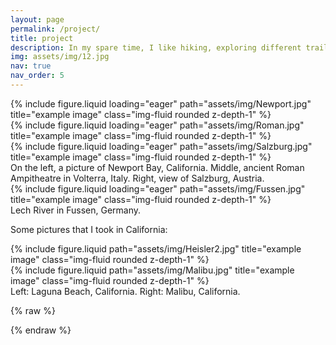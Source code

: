 ```yaml
---
layout: page
permalink: /project/
title: project
description: In my spare time, I like hiking, exploring different trails, and taking nature photos. Here are some of my favorite photos that I have taken.
img: assets/img/12.jpg
nav: true
nav_order: 5
---
```



<div class="row">
    <div class="col-sm mt-3 mt-md-0">
        {% include figure.liquid loading="eager" path="assets/img/Newport.jpg" title="example image" class="img-fluid rounded z-depth-1" %}
    </div>
    <div class="col-sm mt-3 mt-md-0">
        {% include figure.liquid loading="eager" path="assets/img/Roman.jpg" title="example image" class="img-fluid rounded z-depth-1" %}
    </div>
    <div class="col-sm mt-3 mt-md-0">
        {% include figure.liquid loading="eager" path="assets/img/Salzburg.jpg" title="example image" class="img-fluid rounded z-depth-1" %}
    </div>
</div>
<div class="caption">
    On the left, a picture of Newport Bay, California. Middle, ancient Roman Ampitheatre in Volterra, Italy. Right, view of Salzburg, Austria.
</div>
<div class="row">
    <div class="col-sm mt-3 mt-md-0">
        {% include figure.liquid loading="eager" path="assets/img/Fussen.jpg" title="example image" class="img-fluid rounded z-depth-1" %}
    </div>
</div>
<div class="caption">
    Lech River in Fussen, Germany.
</div>

Some pictures that I took in California:

<div class="row justify-content-sm-center">
    <div class="col-sm mt-3 mt-md-0">
        {% include figure.liquid path="assets/img/Heisler2.jpg" title="example image" class="img-fluid rounded z-depth-1" %}
    </div>
    <div class="col-sm mt-3 mt-md-0">
        {% include figure.liquid path="assets/img/Malibu.jpg" title="example image" class="img-fluid rounded z-depth-1" %}
    </div>
</div>
<div class="caption">
    Left: Laguna Beach, California. Right: Malibu, California.
</div>

{% raw %}


{% endraw %}
